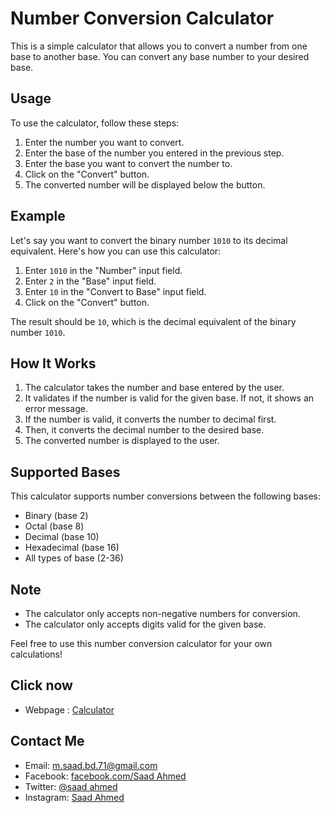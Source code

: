 # Number Conversion Calculator

This is a simple calculator that allows you to convert a number from one base to another base. You can convert any base number to your desired base.

## Usage

To use the calculator, follow these steps:

1. Enter the number you want to convert.
2. Enter the base of the number you entered in the previous step.
3. Enter the base you want to convert the number to.
4. Click on the "Convert" button.
5. The converted number will be displayed below the button.

## Example

Let's say you want to convert the binary number `1010` to its decimal equivalent. Here's how you can use this calculator:

1. Enter `1010` in the "Number" input field.
2. Enter `2` in the "Base" input field.
3. Enter `10` in the "Convert to Base" input field.
4. Click on the "Convert" button.

The result should be `10`, which is the decimal equivalent of the binary number `1010`.

## How It Works

1. The calculator takes the number and base entered by the user.
2. It validates if the number is valid for the given base. If not, it shows an error message.
3. If the number is valid, it converts the number to decimal first.
4. Then, it converts the decimal number to the desired base.
5. The converted number is displayed to the user.

## Supported Bases

This calculator supports number conversions between the following bases:

- Binary (base 2)
- Octal (base 8)
- Decimal (base 10)
- Hexadecimal (base 16)
- All types of base (2-36)
## Note

- The calculator only accepts non-negative numbers for conversion.
- The calculator only accepts digits valid for the given base.

Feel free to use this number conversion calculator for your own calculations!
## Click now
- Webpage : [Calculator](https://Oboshor.github.io/BaseConverter/index.html)
  
## Contact Me
- Email: m.saad.bd.71@gmail.com
- Facebook: [facebook.com/Saad Ahmed](https://www.facebook.com/m.saad.7x)
- Twitter: [@saad ahmed](https://twitter.com/m_saad_71)
- Instagram: [Saad Ahmed](https://instagram.com/m.saad.7x)
